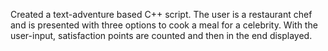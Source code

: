 Created a text-adventure based C++ script.
The user is a restaurant chef and is presented with three options to cook a meal for a celebrity.
With the user-input, satisfaction points are counted and then in the end displayed.